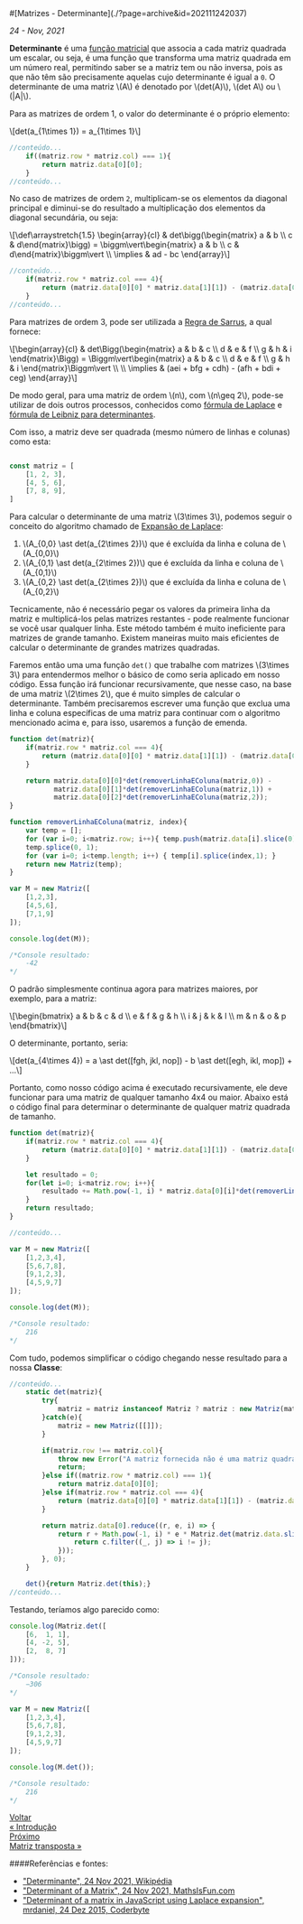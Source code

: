 <div markdown="1" class="capa" style="background-image: url(%PUBLIC_URL%/assets/images/001.jpg);">
#[Matrizes - Determinante](./?page=archive&id=202111242037)
</div>

*24 - Nov, 2021*

**Determinante** é uma [função matricial](https://pt.wikipedia.org/wiki/Fun%C3%A7%C3%A3o_matricial) que associa a cada matriz quadrada um escalar, ou seja, é uma função que transforma uma matriz quadrada em um número real, permitindo saber se a matriz tem ou não inversa, pois as que não têm são precisamente aquelas cujo determinante é igual a `0`. O determinante de uma matriz \\(A\\) é denotado por \\(det(A)\\), \\(det A\\) ou \\(|A|\\).

Para as matrizes de ordem 1, o valor do determinante é o próprio elemento:

\\[det(a\_{1\times 1}) = a\_{1\times 1}\\]

```js
//conteúdo...
    if((matriz.row * matriz.col) === 1){
        return matriz.data[0][0];
    }
//conteúdo...
```

No caso de matrizes de ordem `2`, multiplicam-se os elementos da diagonal principal e diminui-se do resultado a multiplicação dos elementos da diagonal secundária, ou seja:

\\[\def\arraystretch{1.5} \begin{array}{cl} &amp; det\bigg(\begin{matrix} a & b \\\\ c & d\end{matrix}\bigg) = \biggm\vert\begin{matrix} a & b \\\\ c & d\end{matrix}\biggm\vert \\\\ \implies &amp; ad - bc \end{array}\\]

```js
//conteúdo...
    if(matriz.row * matriz.col === 4){
        return (matriz.data[0][0] * matriz.data[1][1]) - (matriz.data[0][1] * matriz.data[1][0]);
    }
//conteúdo...
```

Para matrizes de ordem 3, pode ser utilizada a [Regra de Sarrus](https://pt.wikipedia.org/wiki/Regra_de_Sarrus), a qual fornece:

\\[\begin{array}{cl} &amp; det\Bigg(\begin{matrix} a & b & c \\\\ d & e & f  \\\\ g & h & i \end{matrix}\Bigg) = \Biggm\vert\begin{matrix} a & b & c \\\\ d & e & f  \\\\ g & h & i \end{matrix}\Biggm\vert \\\\ \\\\ \implies &amp; (aei + bfg + cdh) - (afh + bdi + ceg) \end{array}\\]

De modo geral, para uma matriz de ordem \\(n\\), com \\(n\geq 2\\), pode-se utilizar de dois outros processos, conhecidos como [fórmula de Laplace](https://pt.wikipedia.org/wiki/Teorema_de_Laplace) e [fórmula de Leibniz para determinantes](https://pt.wikipedia.org/wiki/F%C3%B3rmula_de_Leibniz_para_determinantes).

Com isso, a matriz deve ser quadrada (mesmo número de linhas e colunas) como esta:

```js

const matriz = [
    [1, 2, 3],
    [4, 5, 6],
    [7, 8, 9],
]

```

Para calcular o determinante de uma matriz \\(3\times 3\\), podemos seguir o conceito do algoritmo chamado de [Expansão de Laplace](https://en.wikipedia.org/wiki/Laplace_expansion):

1. \\(A\_{0,0} \ast det(a\_{2\times 2})\\) que é excluída da linha e coluna de \\(A_{0,0}\\)
2. \\(A\_{0,1} \ast det(a\_{2\times 2})\\) que é excluída da linha e coluna de \\(A_{0,1}\\)
3. \\(A\_{0,2} \ast det(a\_{2\times 2})\\) que é excluída da linha e coluna de \\(A_{0,2}\\)

Tecnicamente, não é necessário pegar os valores da primeira linha da matriz e multiplicá-los pelas matrizes restantes - pode realmente funcionar se você usar qualquer linha. Este método também é muito ineficiente para matrizes de grande tamanho. Existem maneiras muito mais eficientes de calcular o determinante de grandes matrizes quadradas.

Faremos então uma uma função `det()` que trabalhe com matrizes \\(3\times 3\\) para entendermos melhor o básico de como seria aplicado em nosso código. Essa função irá funcionar recursivamente, que nesse caso, na base de uma matriz \\(2\times 2\\), que é muito simples de calcular o determinante. Também precisaremos escrever uma função que exclua uma linha e coluna específicas de uma matriz para continuar com o algoritmo mencionado acima e, para isso, usaremos a função de emenda.

```js
function det(matriz){
    if(matriz.row * matriz.col === 4){
        return (matriz.data[0][0] * matriz.data[1][1]) - (matriz.data[0][1] * matriz.data[1][0]);
    }

    return matriz.data[0][0]*det(removerLinhaEColuna(matriz,0)) - 
           matriz.data[0][1]*det(removerLinhaEColuna(matriz,1)) +
           matriz.data[0][2]*det(removerLinhaEColuna(matriz,2));
}

function removerLinhaEColuna(matriz, index){
    var temp = [];
    for (var i=0; i<matriz.row; i++){ temp.push(matriz.data[i].slice(0)); }
    temp.splice(0, 1); 
    for (var i=0; i<temp.length; i++) { temp[i].splice(index,1); } 
    return new Matriz(temp);
}

var M = new Matriz([
    [1,2,3],
    [4,5,6],
    [7,1,9]
]);

console.log(det(M));

/*Console resultado:
    -42
*/
```

O padrão simplesmente continua agora para matrizes maiores, por exemplo, para a matriz:

\\[\begin{bmatrix} a & b & c & d \\\\ e & f & g & h \\\\ i & j & k & l \\\\ m & n & o & p \end{bmatrix}\\]

O determinante, portanto, seria:

\\[det(a\_{4\times 4}) = a \ast det([fgh, jkl, nop]) - b \ast det([egh, ikl, mop]) + ...\\]

Portanto, como nosso código acima é executado recursivamente, ele deve funcionar para uma matriz de qualquer tamanho 4x4 ou maior. Abaixo está o código final para determinar o determinante de qualquer matriz quadrada de tamanho.

```js
function det(matriz){
    if(matriz.row * matriz.col === 4){
        return (matriz.data[0][0] * matriz.data[1][1]) - (matriz.data[0][1] * matriz.data[1][0]);
    }

    let resultado = 0;
    for(let i=0; i<matriz.row; i++){ 
        resultado += Math.pow(-1, i) * matriz.data[0][i]*det(removerLinhaEColuna(matriz, i)); 
    }
    return resultado;
}

//conteúdo...

var M = new Matriz([
    [1,2,3,4],
    [5,6,7,8],
    [9,1,2,3], 
    [4,5,9,7]
]);

console.log(det(M));

/*Console resultado:
    216
*/
```

Com tudo, podemos simplificar o código chegando nesse resultado para a nossa **Classe**:

```js
//conteúdo...
    static det(matriz){
        try{
        	matriz = matriz instanceof Matriz ? matriz : new Matriz(matriz);
        }catch(e){
        	matriz = new Matriz([[]]);
        }

        if(matriz.row !== matriz.col){
        	throw new Error("A matriz fornecida não é uma matriz quadrada, é necessária que o número de linhas seja igual ao número de colunas!");
            return;
        }else if((matriz.row * matriz.col) === 1){
            return matriz.data[0][0];
        }else if(matriz.row * matriz.col === 4){
            return (matriz.data[0][0] * matriz.data[1][1]) - (matriz.data[0][1] * matriz.data[1][0]);
        }

        return matriz.data[0].reduce((r, e, i) => {
            return r + Math.pow(-1, i) * e * Matriz.det(matriz.data.slice(1).map(c => {
                return c.filter((_, j) => i != j);
            }));
        }, 0);
    }

    det(){return Matriz.det(this);}
//conteúdo...
```

Testando, teríamos algo parecido como:

```js
console.log(Matriz.det([
    [6,  1, 1],
    [4, -2, 5],
    [2,  8, 7]
]));

/*Console resultado:
    −306
*/

var M = new Matriz([
    [1,2,3,4],
    [5,6,7,8],
    [9,1,2,3], 
    [4,5,9,7]
]);

console.log(M.det());

/*Console resultado:
    216
*/
```

<div class="btn-page">
    <div class="btn-page-prev"><a href="./?page=archive&id=202111211452">
        <div class="btn-page-sublabel">Voltar</div>
        <div class="btn-page-label">« Introdução</div>
    </a></div>
    <div class="btn-page-next"><a href="./?page=archive&id=202111281430">
        <div class="btn-page-sublabel">Próximo</div>
        <div class="btn-page-label">Matriz transposta »</div>
    </a></div>
</div>

####Referências e fontes:

* ["Determinante", 24 Nov 2021, Wikipédia](https://pt.wikipedia.org/wiki/Determinante)
* ["Determinant of a Matrix", 24 Nov 2021, MathsIsFun.com](https://www.mathsisfun.com/algebra/matrix-determinant.html)
* ["Determinant of a matrix in JavaScript using Laplace expansion", mrdaniel, 24 Dez 2015, Coderbyte](https://coderbyte.com/tutorial/determinant-of-a-matrix-in-javascript-using-laplace-expansion)
